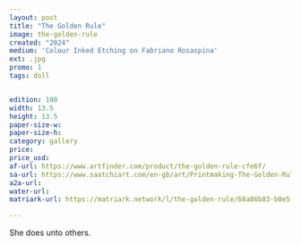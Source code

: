 ```yaml
---
layout: post
title: "The Golden Rule"
image: the-golden-rule
created: "2024"
medium: 'Colour Inked Etching on Fabriano Rosaspina'
ext: .jpg
promo: 1
tags: doll


edition: 100
width: 13.5
height: 13.5
paper-size-w:
paper-size-h:
category: gallery
price: 
price_usd: 
af-url: https://www.artfinder.com/product/the-golden-rule-cfe6f/
sa-url: https://www.saatchiart.com/en-gb/art/Printmaking-The-Golden-Rule/19454/12056347/view
a2a-url: 
water-url:
matriark-url: https://matriark.network/l/the-golden-rule/68a86b83-b0e5-44fc-b70f-5031dc0a8bbd

---
```


She does unto others.